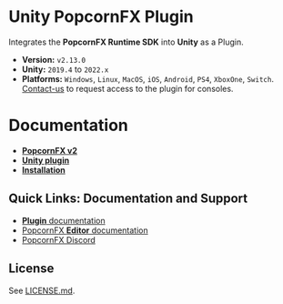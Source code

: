 # Unity PopcornFX Plugin

Integrates the **PopcornFX Runtime SDK** into **Unity** as a Plugin.
* **Version:** `v2.13.0`
* **Unity:** `2019.4` to `2022.x`
* **Platforms:** `Windows`, `Linux`, `MacOS`, `iOS`, `Android`, `PS4`, `XboxOne`, `Switch`. 
[Contact-us](https://www.popcornfx.com/contact-popcornfx/) to request access to the plugin for consoles.

# Documentation
* **[PopcornFX v2](https://www.popcornfx.com/docs/popcornfx-v2)**
* **[Unity plugin](https://www.popcornfx.com/docs/popcornfx-v2/plugins/unity-plugin/)**
* **[Installation](https://www.popcornfx.com/docs/popcornfx-v2/plugins/unity-plugin/plugin-installation/)**

## Quick Links: Documentation and Support

* [**Plugin** documentation](https://www.popcornfx.com/docs/popcornfx-v2/plugins/unity-plugin/)
* [PopcornFX **Editor** documentation](https://www.popcornfx.com/docs/popcornfx-v2/)
* [PopcornFX Discord](https://discord.gg/4ka27cVrsf)

## License

See [LICENSE.md](./LICENSE.md).
